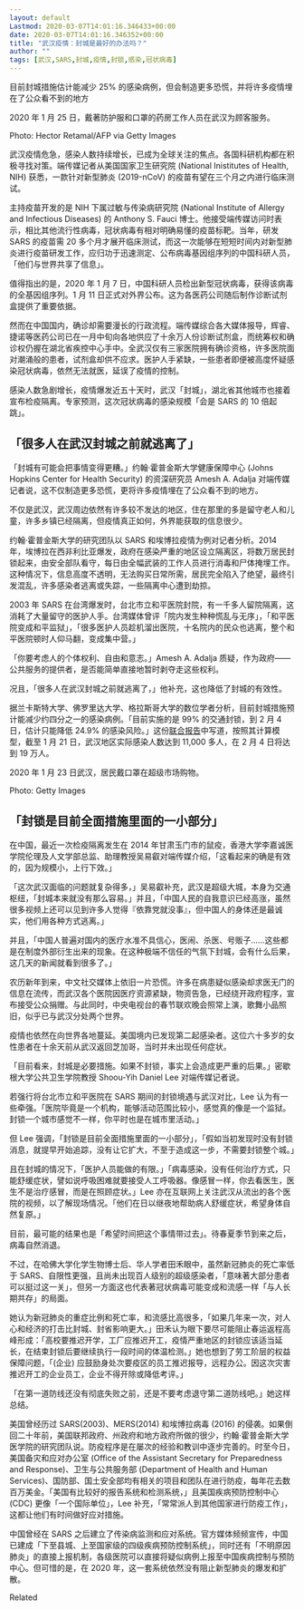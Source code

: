 ```yaml
---
layout: default
Lastmod: 2020-03-07T14:01:16.346433+00:00
date: 2020-03-07T14:01:16.346352+00:00
title: "武汉疫情：封城是最好的办法吗？"
author: ""
tags: [武汉,SARS,封城,疫情,封锁,感染,冠状病毒]
---
```


目前封城措施估计能减少 25% 的感染病例，但会制造更多恐慌，并将许多疫情埋在了公众看不到的地方

2020 年 1 月 25 日，戴著防护服和口罩的药房工作人员在武汉为顾客服务。

Photo: Hector Retamal/AFP via Getty Images

武汉疫情危急，感染人数持续增长，已成为全球关注的焦点。各国科研机构都在积极寻找对策。端传媒记者从美国国家卫生研究院 (National Inistitutes of Health, NIH) 获悉，一款针对新型肺炎 (2019-nCoV) 的疫苗有望在三个月之内进行临床测试。

主持疫苗开发的是 NIH 下属过敏与传染病研究院 (National Institute of Allergy and Infectious Diseases) 的 Anthony S. Fauci 博士。他接受端传媒访问时表示，相比其他流行性病毒，冠状病毒有相对明确易懂的疫苗标靶。当年，研发 SARS 的疫苗需 20 多个月才展开临床测试，而这一次能够在短短时间内对新型肺炎进行疫苗研发工作，应归功于迅速测定、公布病毒基因组序列的中国科研人员，「他们与世界共享了信息」。

值得指出的是，2020 年 1 月 7 日，中国科研人员检出新型冠状病毒，获得该病毒的全基因组序列。1 月 11 日正式对外界公布。这为各医药公司随后制作诊断试剂盒提供了重要依据。

然而在中国国内，确诊却需要漫长的行政流程。端传媒综合各大媒体报导，辉睿、捷诺等医药公司已在一月中旬向各地供应了十余万人份诊断试剂盒，而统筹权和确诊权仍握在湖北省疾控中心手中。全武汉仅有三家医院拥有确诊资格，许多医院面对潮涌般的患者，试剂盒却供不应求。医护人手紧缺，一些患者即便被高度怀疑感染冠状病毒，依然无法就医，延误了疫情的控制。

感染人数急剧增长，疫情爆发近五十天时，武汉「封城」，湖北省其他城市也接着宣布检疫隔离。专家预测，这次冠状病毒的感染规模「会是 SARS 的 10 倍起跳」。

「很多人在武汉封城之前就逃离了」
----------------

「封城有可能会把事情变得更糟。」约翰·霍普金斯大学健康保障中心 (Johns Hopkins Center for Health Security) 的资深研究员 Amesh A. Adalja 对端传媒记者说，这不仅制造更多恐慌，更将许多疫情埋在了公众看不到的地方。

不仅是武汉，武汉周边依然有许多较不发达的地区，住在那里的多是留守老人和儿童，许多乡镇已经隔离，但疫情真正如何，外界能获取的信息很少。

约翰·霍普金斯大学的研究团队以 SARS 和埃博拉疫情为例对记者分析。2014 年，埃博拉在西非利比亚爆发，政府在感染严重的地区设立隔离区，将数万居民封锁起来，由安全部队看守，每日由全幅武装的工作人员进行消毒和尸体掩埋工作。这种情况下，信息高度不透明，无法购买日常所需，居民完全陷入了绝望，最终引发混乱，许多感染者逃离或失踪，一些隔离中心遭到劫掠。

2003 年 SARS 在台湾爆发时，台北市立和平医院封院，有一千多人留院隔离，这消耗了大量留守的医护人手。台湾媒体曾评「院内发生种种慌乱与无序」，「和平医院变成和平监狱」，「很多医护人员趁机溜出医院，十名院内的民众也逃离，整个和平医院顿时人仰马翻，变成集中营。」

「你要考虑人的个体权利、自由和意志。」Amesh A. Adalja 质疑，作为政府——公共服务的提供者，是否能简单直接地暂时剥夺走这些权利。

况且，「很多人在武汉封城之前就逃离了，」他补充，这也降低了封城的有效性。

据兰卡斯特大学、佛罗里达大学、格拉斯哥大学的数位学者分析，目前封城措施预计能减少约四分之一的感染病例。「目前实施的是 99% 的交通封锁，到 2 月 4 日，估计只能降低 24.9% 的感染风险。」这份[联合报告](https://www.medrxiv.org/content/10.1101/2020.01.23.20018549v1)中写道，按照其计算模型，截至 1 月 21 日，武汉地区实际感染人数达到 11,000 多人，在 2 月 4 日将达到 19 万人。

2020 年 1 月 23 日武汉，居民戴口罩在超级市场购物。

Photo: Getty Images

「封锁是目前全面措施里面的一小部分」
------------------

在中国，最近一次检疫隔离发生在 2014 年甘肃玉门市的鼠疫，香港大学李嘉诚医学院伦理及人文学部总监、助理教授吴易叡对端传媒介绍，「这看起来的确是有效的，因为规模小，上行下效。」

「这次武汉面临的问题就复杂得多，」吴易叡补充，武汉是超级大城，本身为交通枢纽，「封城本来就没有那么容易。」并且，「中国人民的自我意识已经高涨，虽然很多视频上还可以见到许多人觉得『依靠党就没事』，但中国人的身体还是最诚实，他们用各种方式逃离。」

并且，「中国人普遍对国内的医疗水准不具信心，医闹、杀医、号贩子……这些都是在制度外部衍生出来的现象。在这种极端不信任的气氛下封城，会有什么后果，这几天的新闻就看到很多了。」

农历新年到来，中文社交媒体上依旧一片恐慌。许多在病患疑似感染却求医无门的信息在流传，而武汉各个医院因医疗资源紧缺，物资告急，已经绕开政府程序，宣布接受公众捐赠。与此同时，中央电视台的春节联欢晚会照常上演，歌舞小品照旧，似乎已与武汉分处两个世界。

疫情也依然在向世界各地蔓延。美国境内已发现第二起感染者。这位六十多岁的女性患者在十余天前从武汉返回芝加哥，当时并未出现任何症状。

「目前看来，封城是必要措施。如果不封锁，事实上会造成更严重的后果。」密歇根大学公共卫生学院教授 Shoou-Yih Daniel Lee 对端传媒记者说。

若强行将台北市立和平医院在 SARS 期间的封锁境遇与武汉对比，Lee 认为有一些牵强。「医院毕竟是一个机构，能够活动范围比较小，感觉真的像是一个监狱。封锁一个城市感觉不一样，你平时也是在城市里活动。」

但 Lee 强调，「封锁是目前全面措施里面的一小部分」，「假如当初发现时没有封锁消息，就提早开始追踪，没有让它扩大，不至于造成这一步，不需要封锁整个城。」

且在封城的情况下，「医护人员能做的有限。」「病毒感染，没有任何治疗方式，只能舒缓症状，譬如说呼吸困难就要接受人工呼吸器。像感冒一样，你去看医生，医生不是治疗感冒，而是在照顾症状。」Lee 亦在互联网上关注武汉从流出的各个医院的视频，以了解现场情况。「他们在日以继夜地帮助病人舒缓症状，希望身体自然复原。」

目前，最可能的结果也是「希望时间把这个事情带过去」。待春夏季节到来之后，病毒自然消退。

不过，在哈佛大学化学生物博士后、华人学者田禾眼中，虽然新冠肺炎的死亡率低于 SARS、自限性更强，且尚未出现百人级别的超级感染者，「意味著大部分患者可以挺过这一关」，但另一方面这也代表著冠状病毒可能变成和流感一样「与人长期共存」的局面。

她认为新冠肺炎的重症比例和死亡率，和流感比高很多，「如果几年来一次，对人心和经济的打击比封城、封省影响更大。」田禾认为眼下要尽可能阻止春运返程高峰形成：「高校要推迟开学，工厂应推迟开工，疫情严重地区的封锁应该适当延长，在结束封锁后要继续执行一段时间的体温检测。」她也想到了劳工阶层的权益保障问题，「(企业) 应鼓励身处次要疫区的员工推迟报导，远程办公。因这次灾害推迟开工的企业员工，企业不得开除或降低考评。」

「在第一道防线还没有彻底失败之前，还是不要考虑退守第二道防线吧。」她这样总结。

美国曾经历过 SARS(2003)、MERS(2014) 和埃博拉病毒 (2016) 的侵袭。如果倒回二十年前，美国联邦政府、州政府和地方政府所做的很少，约翰·霍普金斯大学医学院的研究团队说。防疫程序是在屡次的经验和教训中逐步完善的。时至今日，美国备灾和应对办公室 (Office of the Assistant Secretary for Preparedness and Response)、卫生与公共服务部 (Department of Health and Human Services)、国防部、国土安全部均有相关的项目和团队在进行防疫，每年花去数百万美金。「美国有比较好的报告系统和检测系统，」且美国疾病预防控制中心 (CDC) 更像「一个国际单位」，Lee 补充，「常常派人到其他国家进行防疫工作」，这都让他们有时间做好应对措施。

中国曾经在 SARS 之后建立了传染病监测和应对系统。官方媒体频频宣传，中国已建成「下至县城、上至国家级的四级疾病预防控制系统」，同时还有「不明原因肺炎」的直接上报机制，各级医院可以直接将疑似病例上报至中国疾病控制与预防中心。但可惜的是，在 2020 年，这一套系统依然没有阻止新型肺炎的爆发和扩散。

Related

